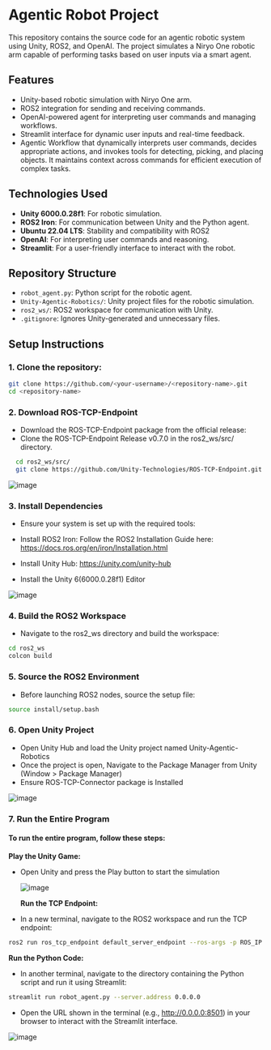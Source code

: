 # Agentic Robot Project

This repository contains the source code for an agentic robotic system using Unity, ROS2, and OpenAI. The project simulates a Niryo One robotic arm capable of performing tasks based on user inputs via a smart agent.

## Features
- Unity-based robotic simulation with Niryo One arm.
- ROS2 integration for sending and receiving commands.
- OpenAI-powered agent for interpreting user commands and managing workflows.
- Streamlit interface for dynamic user inputs and real-time feedback.
- Agentic Workflow that dynamically interprets user commands, decides appropriate actions, and invokes tools for detecting, picking, and placing objects. It maintains context across commands for efficient execution of complex tasks.

## Technologies Used
- **Unity 6000.0.28f1**: For robotic simulation.
- **ROS2 Iron**: For communication between Unity and the Python agent.
- **Ubuntu 22.04 LTS**: Stability and compatibility with ROS2
- **OpenAI**: For interpreting user commands and reasoning.
- **Streamlit**: For a user-friendly interface to interact with the robot.

## Repository Structure
- `robot_agent.py`: Python script for the robotic agent.
- `Unity-Agentic-Robotics/`: Unity project files for the robotic simulation.
- `ros2_ws/`: ROS2 workspace for communication with Unity.
- `.gitignore`: Ignores Unity-generated and unnecessary files.

## Setup Instructions

### 1. Clone the repository:
```bash
git clone https://github.com/<your-username>/<repository-name>.git
cd <repository-name>
```


### 2. Download ROS-TCP-Endpoint
- Download the ROS-TCP-Endpoint package from the official release:
- Clone the ROS-TCP-Endpoint Release v0.7.0 in the ros2_ws/src/ directory.
```bash
  cd ros2_ws/src/
  git clone https://github.com/Unity-Technologies/ROS-TCP-Endpoint.git
```
![image](https://github.com/user-attachments/assets/5220c768-2b1c-4ff0-b1bc-bca611282163)


### 3. Install Dependencies
- Ensure your system is set up with the required tools:

- Install ROS2 Iron: Follow the ROS2 Installation Guide here: https://docs.ros.org/en/iron/Installation.html
- Install Unity Hub: https://unity.com/unity-hub
- Install the Unity 6(6000.0.28f1) Editor

![image](https://github.com/user-attachments/assets/3e251e7a-aeee-4486-a06c-d9870f46a19d)


### 4. Build the ROS2 Workspace
- Navigate to the ros2_ws directory and build the workspace:
```bash
cd ros2_ws
colcon build
```


### 5. Source the ROS2 Environment
- Before launching ROS2 nodes, source the setup file:
```bash
source install/setup.bash
```


### 6. Open Unity Project
- Open Unity Hub and load the Unity project named Unity-Agentic-Robotics
- Once the project is open, Navigate to the Package Manager from Unity (Window > Package Manager)
- Ensure ROS-TCP-Connector package is Installed

![image](https://github.com/user-attachments/assets/f735883e-0910-4fa7-9850-1658647b6dc3)


### 7. Run the Entire Program
#### To run the entire program, follow these steps:

**Play the Unity Game:**
- Open Unity and press the Play button to start the simulation

  ![image](https://github.com/user-attachments/assets/89c77a06-3ee9-4d42-94bf-d1cfbdc3d009)





  **Run the TCP Endpoint:**
- In a new terminal, navigate to the ROS2 workspace and run the TCP endpoint:

```bash
ros2 run ros_tcp_endpoint default_server_endpoint --ros-args -p ROS_IP:=127.0.0.1
```  


**Run the Python Code:**
- In another terminal, navigate to the directory containing the Python script and run it using Streamlit:
```bash
streamlit run robot_agent.py --server.address 0.0.0.0
```


- Open the URL shown in the terminal (e.g., http://0.0.0.0:8501) in your browser to interact with the Streamlit interface.

![image](https://github.com/user-attachments/assets/eeb855dd-7694-4d00-bef3-9fbaa48cb0c8)
